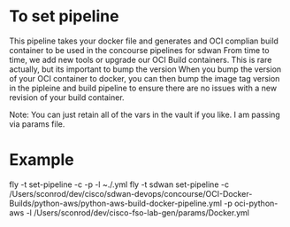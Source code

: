 To set pipeline
===========

This pipeline takes your docker file and generates and OCI complian build container to be used in the concourse pipelines for sdwan
From time to time, we add new tools or upgrade our OCI Build containers. This is rare actually, but its important to bump the version
When you bump the version of your OCI container to docker, you can then bump the image tag version in the pipleine and build pipeline to ensure there are no issues
with a new revision of your build container.

Note: You can just retain all of the vars in the vault if you like. I am passing via params file.

Example
======

fly -t <target name> set-pipeline -c <pipeline config file> -p <name of your pipeline> -l ~./<this is the full path to your params file which needs to be kept outside repo>.yml
fly -t sdwan set-pipeline -c /Users/sconrod/dev/cisco/sdwan-devops/concourse/OCI-Docker-Builds/python-aws/python-aws-build-docker-pipeline.yml -p oci-python-aws -l /Users/sconrod/dev/cisco-fso-lab-gen/params/Docker.yml
